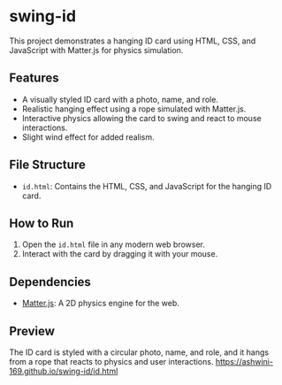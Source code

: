 # swing-id

This project demonstrates a hanging ID card using HTML, CSS, and JavaScript with Matter.js for physics simulation.

## Features

- A visually styled ID card with a photo, name, and role.
- Realistic hanging effect using a rope simulated with Matter.js.
- Interactive physics allowing the card to swing and react to mouse interactions.
- Slight wind effect for added realism.

## File Structure

- `id.html`: Contains the HTML, CSS, and JavaScript for the hanging ID card.

## How to Run

1. Open the `id.html` file in any modern web browser.
2. Interact with the card by dragging it with your mouse.

## Dependencies

- [Matter.js](https://brm.io/matter-js/): A 2D physics engine for the web.

## Preview

The ID card is styled with a circular photo, name, and role, and it hangs from a rope that reacts to physics and user interactions.
https://ashwini-169.github.io/swing-id/id.html
